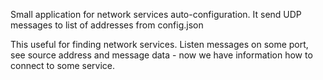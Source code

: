 Small application for network services auto-configuration.
It send UDP messages to list of addresses from config.json

This useful for finding network services. Listen messages on some port, see source address and message data - now we have information how to connect to some service.

